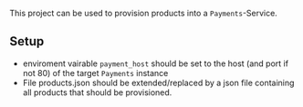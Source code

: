 This project can be used to provision products into a `Payments`-Service.

## Setup
* enviroment vairable `payment_host` should be set to the host (and port if not 80) of the target `Payments` instance 
* File products.json should be extended/replaced by a json file containing all products that should be provisioned.